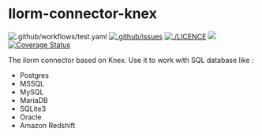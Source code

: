 # Ilorm-connector-knex
![.github/workflows/test.yaml](https://github.com/ilorm/connector-knex/workflows/.github/workflows/test.yaml/badge.svg?branch=master)
[![.github/issues](https://img.shields.io/github/issues/ilorm/connector-knex.svg)]()
[![./LICENCE](https://img.shields.io/github/license/ilorm/connector-knex.svg)]()
[![](https://img.shields.io/librariesio/github/ilorm/connector-knex.svg)](https://libraries.io/github/ilorm/connector-knex)
[![Coverage Status](https://coveralls.io/repos/github/ilorm/connector-knex/badge.svg?branch=master)](https://coveralls.io/github/ilorm/connector-knex?branch=master)


The ilorm connector based on Knex. Use it to work with SQL database like :
 - Postgres
 - MSSQL
 - MySQL
 - MariaDB
 - SQLite3
 - Oracle
 - Amazon Redshift 

